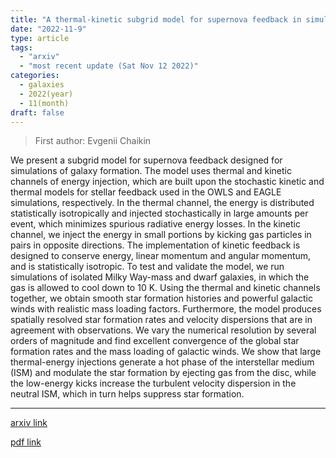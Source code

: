 ```yaml
---
title: "A thermal-kinetic subgrid model for supernova feedback in simulations of galaxy formation"
date: "2022-11-9"
type: article
tags:
  - "arxiv"
  - "most recent update (Sat Nov 12 2022)"
categories:
  - galaxies
  - 2022(year)
  - 11(month)
draft: false
---
```


> First author: Evgenii Chaikin

 We present a subgrid model for supernova feedback designed for simulations of
galaxy formation. The model uses thermal and kinetic channels of energy
injection, which are built upon the stochastic kinetic and thermal models for
stellar feedback used in the OWLS and EAGLE simulations, respectively. In the
thermal channel, the energy is distributed statistically isotropically and
injected stochastically in large amounts per event, which minimizes spurious
radiative energy losses. In the kinetic channel, we inject the energy in small
portions by kicking gas particles in pairs in opposite directions. The
implementation of kinetic feedback is designed to conserve energy, linear
momentum and angular momentum, and is statistically isotropic. To test and
validate the model, we run simulations of isolated Milky Way-mass and dwarf
galaxies, in which the gas is allowed to cool down to 10 K. Using the thermal
and kinetic channels together, we obtain smooth star formation histories and
powerful galactic winds with realistic mass loading factors. Furthermore, the
model produces spatially resolved star formation rates and velocity dispersions
that are in agreement with observations. We vary the numerical resolution by
several orders of magnitude and find excellent convergence of the global star
formation rates and the mass loading of galactic winds. We show that large
thermal-energy injections generate a hot phase of the interstellar medium (ISM)
and modulate the star formation by ejecting gas from the disc, while the
low-energy kicks increase the turbulent velocity dispersion in the neutral ISM,
which in turn helps suppress star formation.

---
[arxiv link](http://arxiv.org/abs/2211.04619v1)

[pdf link](http://arxiv.org/pdf/2211.04619v1)